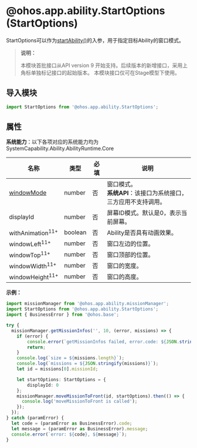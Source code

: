 # @ohos.app.ability.StartOptions (StartOptions)

StartOptions可以作为[startAbility()](js-apis-inner-application-uiAbilityContext.md#uiabilitycontextstartability-1)的入参，用于指定目标Ability的窗口模式。

> **说明：**
>
> 本模块首批接口从API version 9 开始支持。后续版本的新增接口，采用上角标单独标记接口的起始版本。
> 本模块接口仅可在Stage模型下使用。

## 导入模块

```ts
import StartOptions from '@ohos.app.ability.StartOptions';
```

## 属性

**系统能力**：以下各项对应的系统能力均为SystemCapability.Ability.AbilityRuntime.Core

| 名称 | 类型 | 必填 | 说明 |
| -------- | -------- | -------- | -------- |
| [windowMode](js-apis-app-ability-abilityConstant.md#abilityconstantwindowmode) | number | 否 | 窗口模式。<br>**系统API**：该接口为系统接口，三方应用不支持调用。 |
| displayId | number | 否 | 屏幕ID模式。默认是0，表示当前屏幕。 |
| withAnimation<sup>11+</sup> | boolean | 否 | Ability是否具有动画效果。 |
| windowLeft<sup>11+</sup> | number | 否 | 窗口左边的位置。 |
| windowTop<sup>11+</sup> | number | 否 | 窗口顶部的位置。 |
| windowWidth<sup>11+</sup> | number | 否 | 窗口的宽度。 |
| windowHeight<sup>11+</sup> | number | 否 | 窗口的高度。 |

**示例：**

  ```ts
  import missionManager from '@ohos.app.ability.missionManager';
  import StartOptions from '@ohos.app.ability.StartOptions';
  import { BusinessError } from '@ohos.base';

  try {
    missionManager.getMissionInfos('', 10, (error, missions) => {
      if (error) {
          console.error(`getMissionInfos failed, error.code: ${JSON.stringify(error.code)}, error.message: ${JSON.stringify(error.message)}`);
          return;
      }
      console.log(`size = ${missions.length}`);
      console.log(`missions = ${JSON.stringify(missions)}`);
      let id = missions[0].missionId;

      let startOptions: StartOptions = {
          displayId: 0
      };
      missionManager.moveMissionToFront(id, startOptions).then(() => {
  	    console.log('moveMissionToFront is called');
      });
    });
  } catch (paramError) {
    let code = (paramError as BusinessError).code;
    let message = (paramError as BusinessError).message;
    console.error(`error: ${code}, ${message}`);
  }
  ```
